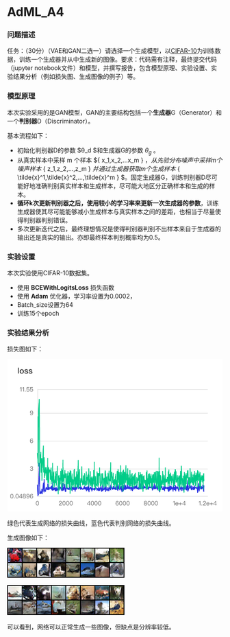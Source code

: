 # AdML_A4

### 问题描述

任务：（30分）（VAE和GAN二选一）请选择一个生成模型，以[CIFAR-10](https://www.cs.toronto.edu/~kriz/cifar.html)为训练数据，训练一个生成器并从中生成新的图像。要求：代码需有注释，最终提交代码（jupyter notebook文件）和模型，并撰写报告，包含模型原理、实验设置、实验结果分析（例如损失图、生成图像的例子）等。

### 模型原理

本次实验采用的是GAN模型，GAN的主要结构包括一个**生成器**G（Generator）和一个**判别器**D（Discriminator）。

基本流程如下：

- 初始化判别器D的参数 $θ_d $和生成器G的参数 $θ_g$ 。
- 从真实样本中采样 m 个样本 $\{ x_1,x_2,...x_m \} $，从先验分布噪声中采样 m 个噪声样本$ \{ z_1,z_2,...,z_m \} $并通过生成器获取 m 个生成样本$ \{ \tilde{x}^1,\tilde{x}^2,...,\tilde{x}^m \} $。固定生成器G，训练判别器D尽可能好地准确判别真实样本和生成样本，尽可能大地区分正确样本和生成的样本。
- **循环k次更新判别器之后，使用较小的学习率来更新一次生成器的参数**，训练生成器使其尽可能能够减小生成样本与真实样本之间的差距，也相当于尽量使得判别器判别错误。
- 多次更新迭代之后，最终理想情况是使得判别器判别不出样本来自于生成器的输出还是真实的输出。亦即最终样本判别概率均为0.5。

### 实验设置

本次实验使用CIFAR-10数据集。

- 使用 **BCEWithLogitsLoss** 损失函数
- 使用 **Adam** 优化器，学习率设置为0.0002，
- Batch_size设置为64
- 训练15个epoch

### 实验结果分析

损失图如下：

![loss](https://github.com/Morty-Xu/AdML_A4/blob/main/loss.png)

绿色代表生成网络的损失曲线，蓝色代表判别网络的损失曲线。

生成图像如下：

![99](https://github.com/Morty-Xu/AdML_A4/blob/main/test1.png)

![98](https://github.com/Morty-Xu/AdML_A4/blob/main/test2.png)

可以看到，网络可以正常生成一些图像，但缺点是分辨率较低。
